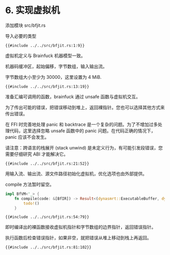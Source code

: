 # 6. 实现虚拟机

添加模块 src/bfjit.rs

导入必要的类型

```rust,noplaypen
{{#include ../../src/bfjit.rs:1:9}}
```


虚拟机定义与 Brainfuck 机器模型一致。

机器码缓冲区，起始偏移，字节数组，输入输出流。

字节数组大小至少为 30000，这里设置为 4 MiB.

```rust,noplaypen
{{#include ../../src/bfjit.rs:13:19}}
```

准备汇编可调用的函数，brainfuck 通过 unsafe 函数与虚拟机交互。

为了传出可能的错误，把错误移动到堆上，返回裸指针。您也可以选择其他方式来传出错误。

在 FFI 时完善地处理 panic 和 backtrace 是一个复杂的问题。为了不增加过多处理代码，这里选择忽略 unsafe 函数中的 panic 问题。在代码正确的情况下，panic 应该不会发生。

请注意：跨语言的栈展开 (stack unwind) 是未定义行为，有可能引发段错误，您需要仔细研究 ABI 才能解决它。

```rust,noplaypen
{{#include ../../src/bfjit.rs:21:52}}
```

用输入流、输出流、源文件路径初始化虚拟机，优化选项也由外部提供。

compile 方法暂时留空。

```rust ,noplaypen
impl BfVM<'_> {
    fn compile(code: &[BfIR]) -> Result<(dynasmrt::ExecutableBuffer, dynasmrt::AssemblyOffset)> {
        todo!()
    }
```

```rust,noplaypen
{{#include ../../src/bfjit.rs:54:79}}
```

即时编译出的裸函数接收虚拟机指针和字节数组的边界指针，返回错误指针。

执行函数后检查错误指针，如果非空，就把错误从堆上移动到栈上再返回。

```rust,noplaypen
{{#include ../../src/bfjit.rs:81:102}}
```